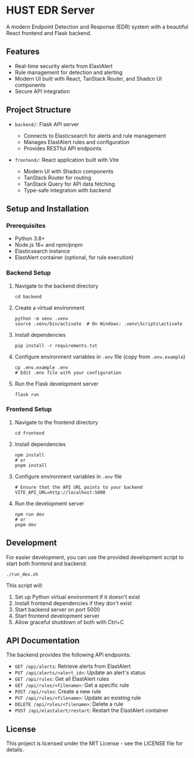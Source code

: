 # HUST EDR Server

A modern Endpoint Detection and Response (EDR) system with a beautiful React frontend and Flask backend.

## Features

- Real-time security alerts from ElastAlert
- Rule management for detection and alerting
- Modern UI built with React, TanStack Router, and Shadcn UI components
- Secure API integration

## Project Structure

- `backend/`: Flask API server
  - Connects to Elasticsearch for alerts and rule management
  - Manages ElastAlert rules and configuration
  - Provides RESTful API endpoints

- `frontend/`: React application built with Vite
  - Modern UI with Shadcn components
  - TanStack Router for routing
  - TanStack Query for API data fetching
  - Type-safe integration with backend

## Setup and Installation

### Prerequisites

- Python 3.8+
- Node.js 16+ and npm/pnpm
- Elasticsearch instance
- ElastAlert container (optional, for rule execution)

### Backend Setup

1. Navigate to the backend directory
   ```
   cd backend
   ```

2. Create a virtual environment
   ```
   python -m venv .venv
   source .venv/bin/activate  # On Windows: .venv\Scripts\activate
   ```

3. Install dependencies
   ```
   pip install -r requirements.txt
   ```

4. Configure environment variables in `.env` file (copy from `.env.example`)
   ```
   cp .env.example .env
   # Edit .env file with your configuration
   ```

5. Run the Flask development server
   ```
   flask run
   ```

### Frontend Setup

1. Navigate to the frontend directory
   ```
   cd frontend
   ```

2. Install dependencies
   ```
   npm install
   # or
   pnpm install
   ```

3. Configure environment variables in `.env` file
   ```
   # Ensure that the API URL points to your backend
   VITE_API_URL=http://localhost:5000
   ```

4. Run the development server
   ```
   npm run dev
   # or
   pnpm dev
   ```

## Development

For easier development, you can use the provided development script to start both frontend and backend:

```
./run_dev.sh
```

This script will:
1. Set up Python virtual environment if it doesn't exist
2. Install frontend dependencies if they don't exist
3. Start backend server on port 5000
4. Start frontend development server
5. Allow graceful shutdown of both with Ctrl+C

## API Documentation

The backend provides the following API endpoints:

- `GET /api/alerts`: Retrieve alerts from ElastAlert
- `PUT /api/alerts/<alert_id>`: Update an alert's status
- `GET /api/rules`: Get all ElastAlert rules
- `GET /api/rules/<filename>`: Get a specific rule
- `POST /api/rules`: Create a new rule
- `PUT /api/rules/<filename>`: Update an existing rule
- `DELETE /api/rules/<filename>`: Delete a rule
- `POST /api/elastalert/restart`: Restart the ElastAlert container

## License

This project is licensed under the MIT License - see the LICENSE file for details. 
